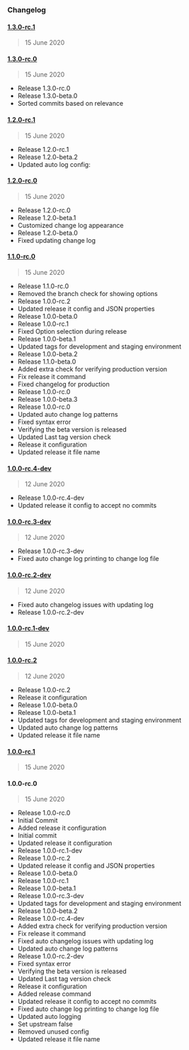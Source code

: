### Changelog

#### [1.3.0-rc.1](https://github.com/ravindrapalli33/release-it-testing/compare/v1.3.0-rc.0...v1.3.0-rc.1)

> 15 June 2020

#### [1.3.0-rc.0](https://github.com/ravindrapalli33/release-it-testing/compare/v1.2.0-rc.1...v1.3.0-rc.0)

> 15 June 2020

- Release 1.3.0-rc.0
- Release 1.3.0-beta.0
- Sorted commits based on relevance

#### [1.2.0-rc.1](https://github.com/ravindrapalli33/release-it-testing/compare/v1.2.0-rc.0...v1.2.0-rc.1)

> 15 June 2020

- Release 1.2.0-rc.1
- Release 1.2.0-beta.2
- Updated auto log config:

#### [1.2.0-rc.0](https://github.com/ravindrapalli33/release-it-testing/compare/v1.1.0-rc.0...v1.2.0-rc.0)

> 15 June 2020

- Release 1.2.0-rc.0
- Release 1.2.0-beta.1
- Customized change log appearance
- Release 1.2.0-beta.0
- Fixed updating change log

#### [1.1.0-rc.0](https://github.com/ravindrapalli33/release-it-testing/compare/v1.0.0-rc.4-dev...v1.1.0-rc.0)

> 15 June 2020

- Release 1.1.0-rc.0
- Removed the branch check for showing options
- Release 1.0.0-rc.2
- Updated release it config and JSON properties
- Release 1.0.0-beta.0
- Release 1.0.0-rc.1
- Fixed Option selection during release
- Release 1.0.0-beta.1
- Updated tags for development and staging environment
- Release 1.0.0-beta.2
- Release 1.1.0-beta.0
- Added extra check for verifying production version
- Fix release it command
- Fixed changelog for production
- Release 1.0.0-rc.0
- Release 1.0.0-beta.3
- Release 1.0.0-rc.0
- Updated auto change log patterns
- Fixed syntax error
- Verifying the beta version is released
- Updated Last tag version check
- Release it configuration
- Updated release it file name

#### [1.0.0-rc.4-dev](https://github.com/ravindrapalli33/release-it-testing/compare/v1.0.0-rc.3-dev...v1.0.0-rc.4-dev)

> 12 June 2020

- Release 1.0.0-rc.4-dev
- Updated release it config to accept no commits

#### [1.0.0-rc.3-dev](https://github.com/ravindrapalli33/release-it-testing/compare/v1.0.0-rc.2-dev...v1.0.0-rc.3-dev)

> 12 June 2020

- Release 1.0.0-rc.3-dev
- Fixed auto change log printing to change log file

#### [1.0.0-rc.2-dev](https://github.com/ravindrapalli33/release-it-testing/compare/v1.0.0-rc.1-dev...v1.0.0-rc.2-dev)

> 12 June 2020

- Fixed auto changelog issues with updating log
- Release 1.0.0-rc.2-dev

#### [1.0.0-rc.1-dev](https://github.com/ravindrapalli33/release-it-testing/compare/v1.0.0-rc.2...v1.0.0-rc.1-dev)

> 15 June 2020

#### [1.0.0-rc.2](https://github.com/ravindrapalli33/release-it-testing/compare/v1.0.0-rc.1...v1.0.0-rc.2)

> 12 June 2020

- Release 1.0.0-rc.2
- Release it configuration
- Release 1.0.0-beta.0
- Release 1.0.0-beta.1
- Updated tags for development and staging environment
- Updated auto change log patterns
- Updated release it file name

#### [1.0.0-rc.1](https://github.com/ravindrapalli33/release-it-testing/compare/v1.0.0-rc.0...v1.0.0-rc.1)

> 15 June 2020

#### 1.0.0-rc.0

> 15 June 2020

- Release 1.0.0-rc.0
- Initial Commit
- Added release it configuration
- Initial commit
- Updated release it configuration
- Release 1.0.0-rc.1-dev
- Release 1.0.0-rc.2
- Updated release it config and JSON properties
- Release 1.0.0-beta.0
- Release 1.0.0-rc.1
- Release 1.0.0-beta.1
- Release 1.0.0-rc.3-dev
- Updated tags for development and staging environment
- Release 1.0.0-beta.2
- Release 1.0.0-rc.4-dev
- Added extra check for verifying production version
- Fix release it command
- Fixed auto changelog issues with updating log
- Updated auto change log patterns
- Release 1.0.0-rc.2-dev
- Fixed syntax error
- Verifying the beta version is released
- Updated Last tag version check
- Release it configuration
- Added release command
- Updated release it config to accept no commits
- Fixed auto change log printing to change log file
- Updated auto logging
- Set upstream false
- Removed unused config
- Updated release it file name
